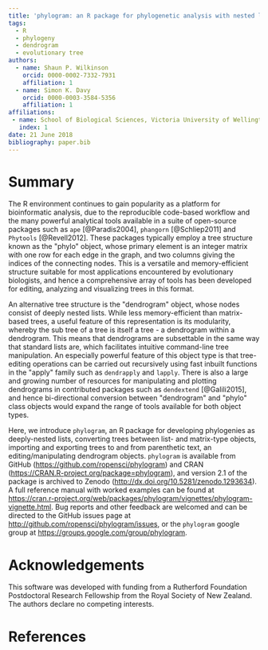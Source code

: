 ```yaml
---
title: 'phylogram: an R package for phylogenetic analysis with nested lists'
tags:
  - R
  - phylogeny
  - dendrogram
  - evolutionary tree
authors:
  - name: Shaun P. Wilkinson
    orcid: 0000-0002-7332-7931
    affiliation: 1
  - name: Simon K. Davy
    orcid: 0000-0003-3584-5356
    affiliation: 1
affiliations:
 - name: School of Biological Sciences, Victoria University of Wellington, P.O. Box 600, Wellington, New Zealand.
   index: 1
date: 21 June 2018
bibliography: paper.bib
---
```


# Summary

The R environment continues to gain popularity as a platform for
bioinformatic analysis, due to the reproducible 
code-based workflow and the many powerful analytical tools 
available in a suite of open-source packages such as ``ape`` 
[@Paradis2004], ``phangorn`` [@Schliep2011] and ``Phytools`` [@Revell2012]. 
These packages typically employ a tree structure known as the 
"phylo" object, whose primary element is an integer matrix 
with one row for each edge in the graph, 
and two columns giving the indices of the connecting nodes. 
This is a versatile and memory-efficient structure suitable 
for most applications encountered by evolutionary biologists, 
and hence a comprehensive array of tools has been developed for 
editing, analyzing and visualizing trees in this format. 

An alternative tree structure is the "dendrogram" object, 
whose nodes consist of deeply nested lists.
While less memory-efficient than matrix-based trees, 
a useful feature of this representation is its modularity, 
whereby the sub tree of a tree is itself a tree - 
a dendrogram within a dendrogram. 
This means that dendrograms are subsettable in the same 
way that standard lists are, 
which facilitates intuitive command-line tree manipulation. 
An especially powerful feature of this object type is that tree-editing 
operations can be carried out recursively 
using fast inbuilt functions in the "apply" family such as `dendrapply` 
and `lapply`. There is also a large and growing number of resources for 
manipulating and plotting dendrograms in contributed packages such as 
``dendextend`` [@Galili2015], and
hence bi-directional conversion between "dendrogram"
and "phylo" class objects would expand the range of tools available for 
both object types. 

Here, we introduce ``phylogram``, an R package for developing 
phylogenies as deeply-nested lists, converting trees between 
list- and matrix-type objects, importing and exporting trees 
to and from parenthetic text, an editing/manipulating dendrogram objects.
``phylogram`` is available from GitHub (<https://github.com/ropensci/phylogram>)
and CRAN (<https://CRAN.R-project.org/package=phylogram>), 
and version 2.1 of the package is archived to Zenodo (<http://dx.doi.org/10.5281/zenodo.1293634>).
A full reference manual with worked examples can be found at <https://cran.r-project.org/web/packages/phylogram/vignettes/phylogram-vignette.html>. 
Bug reports and other feedback are welcomed and can be directed to the GitHub issues
page at <http://github.com/ropensci/phylogram/issues>, 
or the ``phylogram`` google group at <https://groups.google.com/group/phylogram>.


# Acknowledgements

This software was developed with funding from a Rutherford Foundation Postdoctoral 
Research Fellowship from the Royal Society of New Zealand. The authors declare no 
competing interests.


# References
